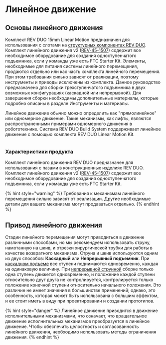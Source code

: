 # Линейное движение

## Основы линейного движения

Комплект REV DUO 15mm Linear Motion предназначен для использования с слотами на [структурных компонентах REV DUO](broken-reference). Комплект линейного движения v2 ([REV-45-1507](https://www.revrobotics.com/rev-45-1507/)) содержит все необходимое оборудование для создания одноступенчатого подъемника, если у команды уже есть FTC Starter Kit. Элементы, необходимые для питания системы линейного перемещения, продаются отдельно или как часть комплекта линейного перемещения. При этом требования сильно зависят от реализации, поэтому инструменты и приводы исключены из комплекта. Данное руководство предназначено для сборки трехступенчатого подъемника в двух возможных конфигурациях (каскадной или непрерывной). Для завершения сборки необходимы дополнительные материалы, которые подробно описаны в разделе Инструменты и материалы.

Линейное движение обычно можно определить как "прямолинейное" или одномерное движение. Такие механизмы, как лифты, являются распространенными примерами одномерного движения в робототехнике. Система REV DUO Build System поддерживает линейное движение с помощью комплекта REV DUO Linear Motion Kit.

<figure><img src="https://2589213514-files.gitbook.io/~/files/v0/b/gitbook-x-prod.appspot.com/o/spaces%2FH9K1InCLC1ZxIkdPJt31%2Fuploads%2FeNiM9NakQexBK1kJeIa7%2F15mmlinearmotion.png?alt=media&#x26;token=75d634c7-4227-4c6f-919e-0b13067e515a" alt=""><figcaption></figcaption></figure>

### Характеристики продукта&#x20;

Комплект линейного движения REV DUO предназначен для использования с пазами в конструкционных изделиях REV DUO. Комплект линейного движения v2 ([REV-45-1507](https://www.revrobotics.com/rev-45-1507/)) содержит все необходимое оборудование для создания одноступенчатого подъемника, если у команды уже есть FTC Starter Kit.

{% hint style="warning" %}
Требования к механизмам линейного перемещения сильно зависят от реализации. Другие необходимые детали для вашего механизма могут продаваться отдельно.
{% endhint %}

## Привод линейного движения

Стадии линейного перемещения могут приводиться в движение различными способами, но мы рекомендуем использовать струну, намотанную на шкив, и отрезки хирургической трубки для работы в качестве возвратного механизма. Струна и шкив используются одним из двух способов: **Каскадный** или **Непрерывный подъемник**. При [каскадном подъеме](broken-reference) все ступени поднимаются одновременно, каждая на одинаковую величину. При [непрерывной струнной](broken-reference) сборке только одна ступень движется одновременно, и положение каждой ступени относительно друг друга не контролируется, контролируется только положение конечной ступени относительно начального положения. Это различие не имеет значения в большинстве применений; однако, это особенность, которая может быть использована с большим эффектом, и ее стоит иметь в виду при проектировании и создании прототипов.

{% hint style="danger" %}
Линейное движение приводится в движение исполнительными механизмами, что означает, что вращательное движение исполнительных механизмов преобразуется в линейное движение. Чтобы обеспечить целостность и согласованность линейного движения, необходимо использовать методы ограничения движения.
{% endhint %}

